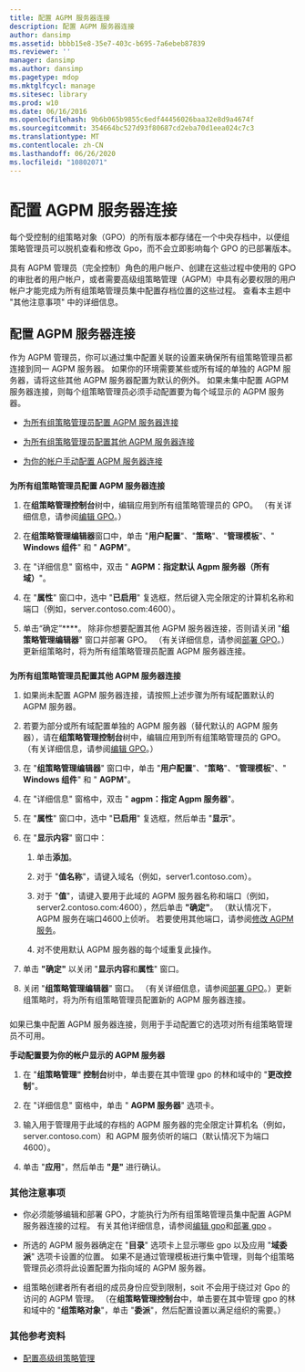 ```yaml
---
title: 配置 AGPM 服务器连接
description: 配置 AGPM 服务器连接
author: dansimp
ms.assetid: bbbb15e8-35e7-403c-b695-7a6ebeb87839
ms.reviewer: ''
manager: dansimp
ms.author: dansimp
ms.pagetype: mdop
ms.mktglfcycl: manage
ms.sitesec: library
ms.prod: w10
ms.date: 06/16/2016
ms.openlocfilehash: 9b6b065b9855c6edf44456026baa32e8d9a4674f
ms.sourcegitcommit: 354664bc527d93f80687cd2eba70d1eea024c7c3
ms.translationtype: MT
ms.contentlocale: zh-CN
ms.lasthandoff: 06/26/2020
ms.locfileid: "10802071"
---
```

# 配置 AGPM 服务器连接


每个受控制的组策略对象（GPO）的所有版本都存储在一个中央存档中，以便组策略管理员可以脱机查看和修改 Gpo，而不会立即影响每个 GPO 的已部署版本。

具有 AGPM 管理员（完全控制）角色的用户帐户、创建在这些过程中使用的 GPO 的审批者的用户帐户，或者需要高级组策略管理（AGPM）中具有必要权限的用户帐户才能完成为所有组策略管理员集中配置存档位置的这些过程。 查看本主题中 "其他注意事项" 中的详细信息。

## 配置 AGPM 服务器连接


作为 AGPM 管理员，你可以通过集中配置关联的设置来确保所有组策略管理员都连接到同一 AGPM 服务器。 如果你的环境需要某些或所有域的单独的 AGPM 服务器，请将这些其他 AGPM 服务器配置为默认的例外。 如果未集中配置 AGPM 服务器连接，则每个组策略管理员必须手动配置要为每个域显示的 AGPM 服务器。

-   [为所有组策略管理员配置 AGPM 服务器连接](#bkmk-defaultarchiveloc)

-   [为所有组策略管理员配置其他 AGPM 服务器连接](#bkmk-additionalarchiveloc)

-   [为你的帐户手动配置 AGPM 服务器连接](#bkmk-manuallyconfigurearchiveloc)

### <a href="" id="bkmk-defaultarchiveloc"></a>

**为所有组策略管理员配置 AGPM 服务器连接**

1.  在**组策略管理控制台**树中，编辑应用到所有组策略管理员的 GPO。 （有关详细信息，请参阅[编辑 GPO](editing-a-gpo-agpm40.md)。）

2.  在**组策略管理编辑器**窗口中，单击 "**用户配置**"、"**策略**"、"**管理模板**"、" **Windows 组件**" 和 " **AGPM**"。

3.  在 "详细信息" 窗格中，双击 " **AGPM：指定默认 Agpm 服务器（所有域）**"。

4.  在 "**属性**" 窗口中，选中 "**已启用**" 复选框，然后键入完全限定的计算机名称和端口（例如，server.contoso.com:4600）。

5.  单击“确定”****。 除非你想要配置其他 AGPM 服务器连接，否则请关闭 "**组策略管理编辑器**" 窗口并部署 GPO。 （有关详细信息，请参阅[部署 GPO](deploy-a-gpo-agpm40.md)。）更新组策略时，将为所有组策略管理员配置 AGPM 服务器连接。

### <a href="" id="bkmk-additionalarchiveloc"></a>

**为所有组策略管理员配置其他 AGPM 服务器连接**

1.  如果尚未配置 AGPM 服务器连接，请按照上述步骤为所有域配置默认的 AGPM 服务器。

2.  若要为部分或所有域配置单独的 AGPM 服务器（替代默认的 AGPM 服务器），请在**组策略管理控制台**树中，编辑应用到所有组策略管理员的 GPO。 （有关详细信息，请参阅[编辑 GPO](editing-a-gpo-agpm40.md)。）

3.  在 "**组策略管理编辑器**" 窗口中，单击 "**用户配置**"、"**策略**"、"**管理模板**"、" **Windows 组件**" 和 " **AGPM**"。

4.  在 "详细信息" 窗格中，双击 " **agpm：指定 Agpm 服务器**"。

5.  在 "**属性**" 窗口中，选中 "**已启用**" 复选框，然后单击 "**显示**"。

6.  在 "**显示内容**" 窗口中：

    1.  单击**添加**。

    2.  对于 "**值名称**"，请键入域名（例如，server1.contoso.com）。

    3.  对于 "**值**"，请键入要用于此域的 AGPM 服务器名称和端口（例如，server2.contoso.com:4600），然后单击 **"确定"**。 （默认情况下，AGPM 服务在端口4600上侦听。 若要使用其他端口，请参阅[修改 AGPM 服务](modify-the-agpm-service-agpm40.md)。

    4.  对不使用默认 AGPM 服务器的每个域重复此操作。

7.  单击 **"确定"** 以关闭 "**显示内容**和**属性**" 窗口。

8.  关闭 "**组策略管理编辑器**" 窗口。 （有关详细信息，请参阅[部署 GPO](deploy-a-gpo-agpm40.md)。）更新组策略时，将为所有组策略管理员配置新的 AGPM 服务器连接。

### <a href="" id="bkmk-manuallyconfigurearchiveloc"></a>

如果已集中配置 AGPM 服务器连接，则用于手动配置它的选项对所有组策略管理员不可用。

**手动配置要为你的帐户显示的 AGPM 服务器**

1.  在 "**组策略管理" 控制台**树中，单击要在其中管理 gpo 的林和域中的 "**更改控制**"。

2.  在 "详细信息" 窗格中，单击 " **AGPM 服务器**" 选项卡。

3.  输入用于管理用于此域的存档的 AGPM 服务器的完全限定计算机名（例如，server.contoso.com）和 AGPM 服务侦听的端口（默认情况下为端口4600）。

4.  单击 "**应用**"，然后单击 **"是"** 进行确认。

### 其他注意事项

-   你必须能够编辑和部署 GPO，才能执行为所有组策略管理员集中配置 AGPM 服务器连接的过程。 有关其他详细信息，请参阅[编辑 gpo](editing-a-gpo-agpm40.md)和[部署 gpo](deploy-a-gpo-agpm40.md) 。

-   所选的 AGPM 服务器确定在 "**目录**" 选项卡上显示哪些 gpo 以及应用 "**域委派**" 选项卡设置的位置。 如果不是通过管理模板进行集中管理，则每个组策略管理员必须将此设置配置为指向域的 AGPM 服务器。

-   组策略创建者所有者组的成员身份应受到限制，soit 不会用于绕过对 Gpo 的访问的 AGPM 管理。 （在**组策略管理控制台**中，单击要在其中管理 gpo 的林和域中的 "**组策略对象**"，单击 "**委派**"，然后配置设置以满足组织的需要。）

### 其他参考资料

-   [配置高级组策略管理](configuring-advanced-group-policy-management-agpm40.md)

 

 





